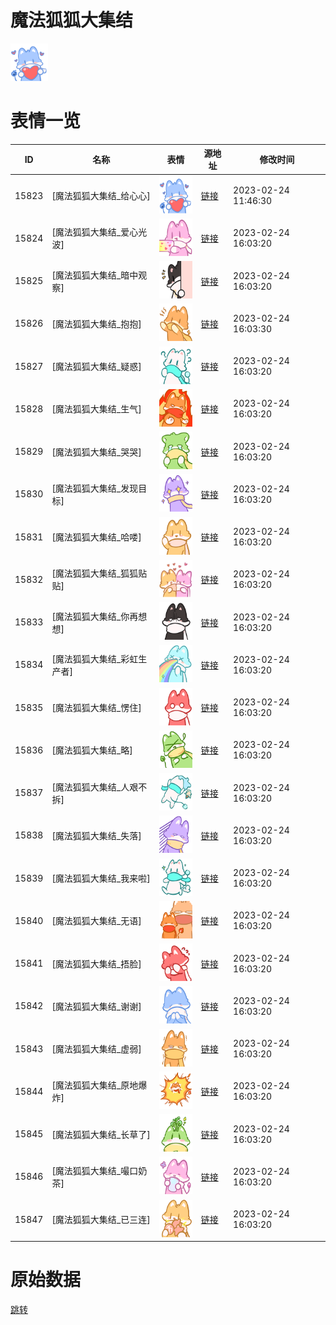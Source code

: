 # 魔法狐狐大集结

<img src="./cover.png" height="60" alt="cover" />

# 表情一览

|ID|名称|表情|源地址|修改时间|
|----|----|----|----|----|
|15823|[魔法狐狐大集结_给心心]|<img src="./pic/015823_%5B魔法狐狐大集结_给心心%5D.png" height="60" alt="给心心"/>|[链接](https://i0.hdslb.com/bfs/garb/d016a8c76e46e4663e6108f0f7000f1f25386ccf.png)|2023-02-24 11:46:30|
|15824|[魔法狐狐大集结_爱心光波]|<img src="./pic/015824_%5B魔法狐狐大集结_爱心光波%5D.png" height="60" alt="爱心光波"/>|[链接](https://i0.hdslb.com/bfs/garb/2544b9ca62d41342daa644c3a4affb0ff3632c7f.png)|2023-02-24 16:03:20|
|15825|[魔法狐狐大集结_暗中观察]|<img src="./pic/015825_%5B魔法狐狐大集结_暗中观察%5D.png" height="60" alt="暗中观察"/>|[链接](https://i0.hdslb.com/bfs/garb/f9249805f18fe7cd2faa7ea654304c05e7c91ade.png)|2023-02-24 16:03:20|
|15826|[魔法狐狐大集结_抱抱]|<img src="./pic/015826_%5B魔法狐狐大集结_抱抱%5D.png" height="60" alt="抱抱"/>|[链接](https://i0.hdslb.com/bfs/garb/927b5e145e9a7d6cbb2ebabc1f5d9b0acca87a96.png)|2023-02-24 16:03:30|
|15827|[魔法狐狐大集结_疑惑]|<img src="./pic/015827_%5B魔法狐狐大集结_疑惑%5D.png" height="60" alt="疑惑"/>|[链接](https://i0.hdslb.com/bfs/garb/fb2f2949417464f7525212d941b891ebe07f128a.png)|2023-02-24 16:03:20|
|15828|[魔法狐狐大集结_生气]|<img src="./pic/015828_%5B魔法狐狐大集结_生气%5D.png" height="60" alt="生气"/>|[链接](https://i0.hdslb.com/bfs/garb/94bd7e054b6561ad729cf2e7f56c05d70f150140.png)|2023-02-24 16:03:20|
|15829|[魔法狐狐大集结_哭哭]|<img src="./pic/015829_%5B魔法狐狐大集结_哭哭%5D.png" height="60" alt="哭哭"/>|[链接](https://i0.hdslb.com/bfs/garb/c8285dfe7c13edfe5b8cc1864e0248e2a98afd2c.png)|2023-02-24 16:03:20|
|15830|[魔法狐狐大集结_发现目标]|<img src="./pic/015830_%5B魔法狐狐大集结_发现目标%5D.png" height="60" alt="发现目标"/>|[链接](https://i0.hdslb.com/bfs/garb/8cb1815dafa96c262183dbc20c2f10e1c8d5b1e1.png)|2023-02-24 16:03:20|
|15831|[魔法狐狐大集结_哈喽]|<img src="./pic/015831_%5B魔法狐狐大集结_哈喽%5D.png" height="60" alt="哈喽"/>|[链接](https://i0.hdslb.com/bfs/garb/6fc108bffc1ed1d4027e035b00fca93ce9bf35a6.png)|2023-02-24 16:03:20|
|15832|[魔法狐狐大集结_狐狐贴贴]|<img src="./pic/015832_%5B魔法狐狐大集结_狐狐贴贴%5D.png" height="60" alt="狐狐贴贴"/>|[链接](https://i0.hdslb.com/bfs/garb/b38502de7aa17c327a2fc64e28e9b0d9aac1ee32.png)|2023-02-24 16:03:20|
|15833|[魔法狐狐大集结_你再想想]|<img src="./pic/015833_%5B魔法狐狐大集结_你再想想%5D.png" height="60" alt="你再想想"/>|[链接](https://i0.hdslb.com/bfs/garb/0202bbf29030a8d6f8a5c0ab049763d84e17d8fc.png)|2023-02-24 16:03:20|
|15834|[魔法狐狐大集结_彩虹生产者]|<img src="./pic/015834_%5B魔法狐狐大集结_彩虹生产者%5D.png" height="60" alt="彩虹生产者"/>|[链接](https://i0.hdslb.com/bfs/garb/ef74cc5ffa9ca347f4779c9e58644e55477158e5.png)|2023-02-24 16:03:20|
|15835|[魔法狐狐大集结_愣住]|<img src="./pic/015835_%5B魔法狐狐大集结_愣住%5D.png" height="60" alt="愣住"/>|[链接](https://i0.hdslb.com/bfs/garb/a6386ca2f9ecf28c85fc188e61892cff776c368a.png)|2023-02-24 16:03:20|
|15836|[魔法狐狐大集结_略]|<img src="./pic/015836_%5B魔法狐狐大集结_略%5D.png" height="60" alt="略"/>|[链接](https://i0.hdslb.com/bfs/garb/cfed5e4569cb56b9a0e7bf7b6c420e7db2fad278.png)|2023-02-24 16:03:20|
|15837|[魔法狐狐大集结_人艰不拆]|<img src="./pic/015837_%5B魔法狐狐大集结_人艰不拆%5D.png" height="60" alt="人艰不拆"/>|[链接](https://i0.hdslb.com/bfs/garb/f5e4f950a5ef163e4c8bbe26d63117e3bda01b44.png)|2023-02-24 16:03:20|
|15838|[魔法狐狐大集结_失落]|<img src="./pic/015838_%5B魔法狐狐大集结_失落%5D.png" height="60" alt="失落"/>|[链接](https://i0.hdslb.com/bfs/garb/777d8f75701b289e218b28207f2e396a876dd3ae.png)|2023-02-24 16:03:20|
|15839|[魔法狐狐大集结_我来啦]|<img src="./pic/015839_%5B魔法狐狐大集结_我来啦%5D.png" height="60" alt="我来啦"/>|[链接](https://i0.hdslb.com/bfs/garb/14fd9160b19caac591aee9285cf70246d183a50b.png)|2023-02-24 16:03:20|
|15840|[魔法狐狐大集结_无语]|<img src="./pic/015840_%5B魔法狐狐大集结_无语%5D.png" height="60" alt="无语"/>|[链接](https://i0.hdslb.com/bfs/garb/4eec19157efa1075784d7cc489fd2a8c817a03e0.png)|2023-02-24 16:03:20|
|15841|[魔法狐狐大集结_捂脸]|<img src="./pic/015841_%5B魔法狐狐大集结_捂脸%5D.png" height="60" alt="捂脸"/>|[链接](https://i0.hdslb.com/bfs/garb/4bd98fe05c8d0877b503a4b66e036bef1e4f66a8.png)|2023-02-24 16:03:20|
|15842|[魔法狐狐大集结_谢谢]|<img src="./pic/015842_%5B魔法狐狐大集结_谢谢%5D.png" height="60" alt="谢谢"/>|[链接](https://i0.hdslb.com/bfs/garb/0093f1664897e95cb32d743d07a15d899cb3ec8c.png)|2023-02-24 16:03:20|
|15843|[魔法狐狐大集结_虚弱]|<img src="./pic/015843_%5B魔法狐狐大集结_虚弱%5D.png" height="60" alt="虚弱"/>|[链接](https://i0.hdslb.com/bfs/garb/dc41181018eb04ac87b5a520fe395373884c9dda.png)|2023-02-24 16:03:20|
|15844|[魔法狐狐大集结_原地爆炸]|<img src="./pic/015844_%5B魔法狐狐大集结_原地爆炸%5D.png" height="60" alt="原地爆炸"/>|[链接](https://i0.hdslb.com/bfs/garb/c283093830396f89806fc8d42a5e2ecc7a89f13e.png)|2023-02-24 16:03:20|
|15845|[魔法狐狐大集结_长草了]|<img src="./pic/015845_%5B魔法狐狐大集结_长草了%5D.png" height="60" alt="长草了"/>|[链接](https://i0.hdslb.com/bfs/garb/7aebf94a2acab4a821afb1f4719732833de2ce26.png)|2023-02-24 16:03:20|
|15846|[魔法狐狐大集结_嘬口奶茶]|<img src="./pic/015846_%5B魔法狐狐大集结_嘬口奶茶%5D.png" height="60" alt="嘬口奶茶"/>|[链接](https://i0.hdslb.com/bfs/garb/06877457c69fc46155e290d2cb9cf611b852d1f4.png)|2023-02-24 16:03:20|
|15847|[魔法狐狐大集结_已三连]|<img src="./pic/015847_%5B魔法狐狐大集结_已三连%5D.png" height="60" alt="已三连"/>|[链接](https://i0.hdslb.com/bfs/garb/2387fba89195edcdcb6d0e100936449cfa96d95b.png)|2023-02-24 16:03:20|

# 原始数据

[跳转](./raw.json)

